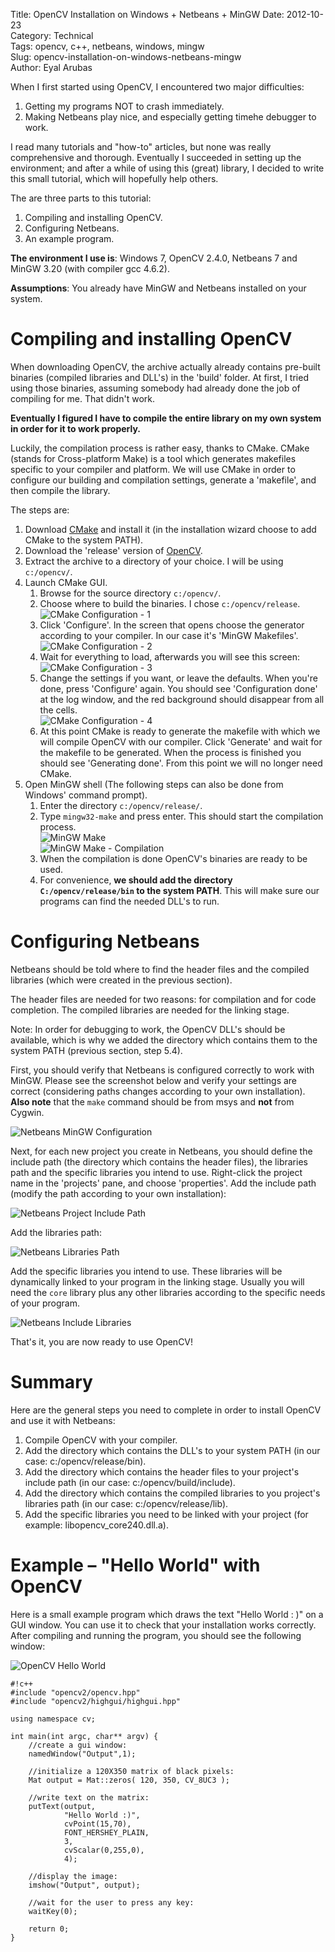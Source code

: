 Title: OpenCV Installation on Windows + Netbeans + MinGW
Date: 2012-10-23  
Category: Technical  
Tags: opencv, c++, netbeans, windows, mingw  
Slug: opencv-installation-on-windows-netbeans-mingw  
Author: Eyal Arubas  

When I first started using OpenCV, I encountered two major difficulties:

1. Getting my programs NOT to crash immediately.
2. Making Netbeans play nice, and especially getting timehe debugger to work.

I read many tutorials and "how-to" articles, but none was really comprehensive
and thorough. Eventually I succeeded in setting up the environment; and after a
while of using this (great) library, I decided to write this small tutorial,
which will hopefully help others.

The are three parts to this tutorial:

1. Compiling and installing OpenCV.
2. Configuring Netbeans.
3. An example program.

**The environment I use is**:
Windows 7, OpenCV 2.4.0, Netbeans 7 and MinGW 3.20 (with compiler gcc 4.6.2).

**Assumptions**:
You already have MinGW and Netbeans installed on your system.

# Compiling and installing OpenCV
When downloading OpenCV, the archive actually already contains pre-built
binaries (compiled libraries and DLL's) in the 'build' folder. At first, I
tried using those binaries, assuming somebody had already done the job of
compiling for me. That didn't work.

**Eventually I figured I have to compile the entire library on my own system in
order for it to work properly.**

Luckily, the compilation process is rather easy, thanks to CMake.  CMake
(stands for Cross-platform Make) is a tool which generates makefiles specific
to your compiler and platform. We will use CMake in order to configure our
building and compilation settings, generate a 'makefile', and then compile the
library.

The steps are:

1. Download [CMake][1] and install it (in the installation wizard choose to add
   CMake to the system PATH).
2. Download the 'release' version of [OpenCV][2].
3. Extract the archive to a directory of your choice. I will be using
   `c:/opencv/`.
4. Launch CMake GUI.
    1. Browse for the source directory `c:/opencv/`.
    2. Choose where to build the binaries. I chose `c:/opencv/release`.  
       ![CMake Configuration - 1][img1]
    3. Click 'Configure'. In the screen that opens choose the generator
       according to your compiler. In our case it's 'MinGW Makefiles'.  
       ![CMake Configuration - 2][img2]
    4. Wait for everything to load, afterwards you will see this screen:  
       ![CMake Configuration - 3][img3]
    5. Change the settings if you want, or leave the defaults. When you're
       done, press 'Configure' again. You should see 'Configuration done' at
       the log window, and the red background should disappear from all the
       cells.  
       ![CMake Configuration - 4][img4]
    6. At this point CMake is ready to generate the makefile with which we will
       compile OpenCV with our compiler. Click 'Generate' and wait for the
       makefile to be generated. When the process is finished you should see
       'Generating done'. From this point we will no longer need CMake.
5. Open MinGW shell (The following steps can also be done from Windows' command
   prompt).
    1. Enter the directory `c:/opencv/release/`.
    2. Type `mingw32-make` and press enter. This should start the compilation
       process.  
       ![MinGW Make][img5]  
       ![MinGW Make - Compilation][img6]
    3. When the compilation is done OpenCV's binaries are ready to be used.
    4. For convenience, **we should add the directory `C:/opencv/release/bin`
       to the system PATH**. This will make sure our programs can find the
       needed DLL's to run.

# Configuring Netbeans
Netbeans should be told where to find the header files and the compiled
libraries (which were created in the previous section).

The header files are needed for two reasons: for compilation and for code
completion. The compiled libraries are needed for the linking stage.

Note: In order for debugging to work, the OpenCV DLL's should be available,
which is why we added the directory which contains them to the system PATH
(previous section, step 5.4).

First, you should verify that Netbeans is configured correctly to work with
MinGW. Please see the screenshot below and verify your settings are correct
(considering paths changes according to your own installation). **Also note**
that the `make` command should be from msys and **not** from Cygwin.

![Netbeans MinGW Configuration][img7]

Next, for each new project you create in Netbeans, you should define the
include path (the directory which contains the header files), the libraries
path and the specific libraries you intend to use.  Right-click the project
name in the 'projects' pane, and choose 'properties'.  Add the include path
(modify the path according to your own installation):

![Netbeans Project Include Path][img8]

Add the libraries path:

![Netbeans Libraries Path][img9]

Add the specific libraries you intend to use. These libraries will be
dynamically linked to your program in the linking stage. Usually you will need
the `core` library plus any other libraries according to the specific needs of
your program.

![Netbeans Include Libraries][img10]

That's it, you are now ready to use OpenCV!

# Summary
Here are the general steps you need to complete in order to install OpenCV and
use it with Netbeans:

1. Compile OpenCV with your compiler.
2. Add the directory which contains the DLL's to your system PATH (in our case:
   c:/opencv/release/bin).
3. Add the directory which contains the header files to your project's include
   path (in our case: c:/opencv/build/include).
4. Add the directory which contains the compiled libraries to you project's
   libraries path (in our case: c:/opencv/release/lib).
5. Add the specific libraries you need to be linked with your project (for
   example: libopencv_core240.dll.a).

# Example – "Hello World" with OpenCV
Here is a small example program which draws the text "Hello World : )" on a GUI
window. You can use it to check that your installation works correctly. After
compiling and running the program, you should see the following window:

![OpenCV Hello World][img11]

    #!c++
    #include "opencv2/opencv.hpp"
    #include "opencv2/highgui/highgui.hpp"

    using namespace cv;

    int main(int argc, char** argv) {
        //create a gui window:
        namedWindow("Output",1);

        //initialize a 120X350 matrix of black pixels:
        Mat output = Mat::zeros( 120, 350, CV_8UC3 );

        //write text on the matrix:
        putText(output,
                "Hello World :)",
                cvPoint(15,70),
                FONT_HERSHEY_PLAIN,
                3,
                cvScalar(0,255,0),
                4);

        //display the image:
        imshow("Output", output);

        //wait for the user to press any key:
        waitKey(0);

        return 0;
    }

[1]:http://www.cmake.org/
[2]:http://opencv.willowgarage.com/wiki/

[img1]:images/opencv-installation-on-windows-netbeans-mingw/cmake-1.png
[img2]:images/opencv-installation-on-windows-netbeans-mingw/cmake-2.png
[img3]:images/opencv-installation-on-windows-netbeans-mingw/cmake-31.png
[img4]:images/opencv-installation-on-windows-netbeans-mingw/cmake-4.png
[img5]:images/opencv-installation-on-windows-netbeans-mingw/cmake-5.png
[img6]:images/opencv-installation-on-windows-netbeans-mingw/cmake-5b.png
[img7]:images/opencv-installation-on-windows-netbeans-mingw/netbeans-mingw1.png
[img8]:images/opencv-installation-on-windows-netbeans-mingw/netbeans-include.png
[img9]:images/opencv-installation-on-windows-netbeans-mingw/netbeans-libraries1.png
[img10]:images/opencv-installation-on-windows-netbeans-mingw/netbeans-use-libraries.png
[img11]:images/opencv-installation-on-windows-netbeans-mingw/opencv-hello-world.png
